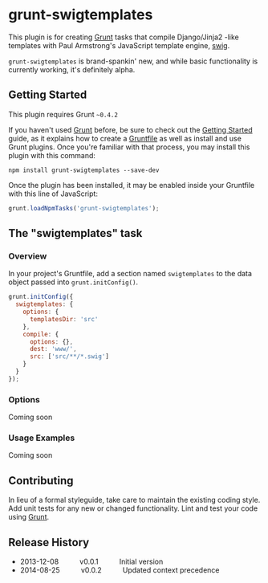 # grunt-swigtemplates

This plugin is for creating [Grunt](http://gruntjs.com/) tasks that compile Django/Jinja2 -like templates
with Paul Armstrong's JavaScript template engine, [swig](http://paularmstrong.github.io/swig/).

`grunt-swigtemplates` is brand-spankin' new, and while basic functionality is currently working, it's definitely
alpha.

## Getting Started
This plugin requires Grunt `~0.4.2`

If you haven't used [Grunt](http://gruntjs.com/) before, be sure to check out the [Getting Started](http://gruntjs.com/getting-started) guide, as it explains how to create a [Gruntfile](http://gruntjs.com/sample-gruntfile) as well as install and use Grunt plugins. Once you're familiar with that process, you may install this plugin with this command:

```shell
npm install grunt-swigtemplates --save-dev
```

Once the plugin has been installed, it may be enabled inside your Gruntfile with this line of JavaScript:

```js
grunt.loadNpmTasks('grunt-swigtemplates');
```

## The "swigtemplates" task

### Overview
In your project's Gruntfile, add a section named `swigtemplates` to the data object passed into `grunt.initConfig()`.

```js
grunt.initConfig({
  swigtemplates: {
    options: {
      templatesDir: 'src'
    },
    compile: {
      options: {},
      dest: 'www/',
      src: ['src/**/*.swig']
    }
  }
});
```




### Options
Coming soon


### Usage Examples
Coming soon


## Contributing
In lieu of a formal styleguide, take care to maintain the existing coding style. Add unit tests for any new or changed functionality. Lint and test your code using [Grunt](http://gruntjs.com/).



## Release History

 * 2013-12-08   v0.0.1   Initial version
 * 2014-08-25   v0.0.2   Updated context precedence
